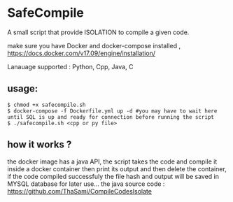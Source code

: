 # SafeCompile

A small script that provide ISOLATION to compile a given code. 

make sure you have Docker and docker-compose installed , 
https://docs.docker.com/v17.09/engine/installation/

Lanauage supported : Python, Cpp, Java, C

## usage:
```
$ chmod +x safecompile.sh
$ docker-compose -f Dockerfile.yml up -d #you may have to wait here until SQL is up and ready for connection before running the script
$ ./safecompile.sh <cpp or py file>
```
  
## how it works ? 
  the docker image has a java API, the script  takes the code and compile it inside a docker container then print its output and then delete the container, if the code compiled successfuly the file hash and output will be saved in MYSQL database for later use... 
the java source code : 
https://github.com/ThaSami/CompileCodesIsolate






